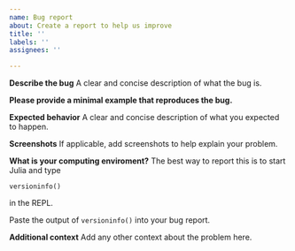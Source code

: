 ```yaml
---
name: Bug report
about: Create a report to help us improve
title: ''
labels: ''
assignees: ''

---
```


**Describe the bug**
A clear and concise description of what the bug is.

**Please provide a minimal example that reproduces the bug.**

**Expected behavior**
A clear and concise description of what you expected to happen.

**Screenshots**
If applicable, add screenshots to help explain your problem.

**What is your computing enviroment?** The best way to report this is to start Julia and type
```
versioninfo()
```
in the REPL. 

Paste the output of ```versioninfo()``` into your bug report.

**Additional context**
Add any other context about the problem here.
